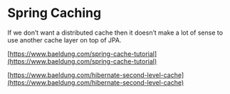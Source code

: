 # Spring Caching

If we don’t want a distributed cache then it doesn’t make a lot of sense to use another cache layer on top of JPA.

[https://www.baeldung.com/spring-cache-tutorial](https://www.baeldung.com/spring-cache-tutorial)

[https://www.baeldung.com/hibernate-second-level-cache](https://www.baeldung.com/hibernate-second-level-cache)